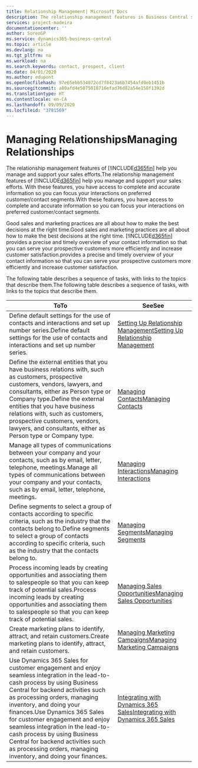 ```yaml
---
title: Relationship Management| Microsoft Docs
description: The relationship management features in Business Central support your sales efforts and let you access information about contacts and prospects so you can serve customers efficiently.
services: project-madeira
documentationcenter: ''
author: SorenGP
ms.service: dynamics365-business-central
ms.topic: article
ms.devlang: na
ms.tgt_pltfrm: na
ms.workload: na
ms.search.keywords: contact, prospect, client
ms.date: 04/01/2020
ms.author: edupont
ms.openlocfilehash: 97e65ebb534072cd7f8423a6b7454afd9eb1451b
ms.sourcegitcommit: a80afd4e5075018716efad76d82a54e158f1392d
ms.translationtype: HT
ms.contentlocale: en-CA
ms.lasthandoff: 09/09/2020
ms.locfileid: "3781569"
---
```

# <a name="managing-relationships"></a><span data-ttu-id="9cc89-103">Managing Relationships</span><span class="sxs-lookup"><span data-stu-id="9cc89-103">Managing Relationships</span></span>
<span data-ttu-id="9cc89-104">The relationship management features of [!INCLUDE[d365fin](includes/d365fin_md.md)] help you manage and support your sales efforts.</span><span class="sxs-lookup"><span data-stu-id="9cc89-104">The relationship management features of [!INCLUDE[d365fin](includes/d365fin_md.md)] help you manage and support your sales efforts.</span></span> <span data-ttu-id="9cc89-105">With these features, you have access to complete and accurate information so you can focus your interactions on preferred customer/contact segments.</span><span class="sxs-lookup"><span data-stu-id="9cc89-105">With these features, you have access to complete and accurate information so you can focus your interactions on preferred customer/contact segments.</span></span>

<span data-ttu-id="9cc89-106">Good sales and marketing practices are all about how to make the best decisions at the right time.</span><span class="sxs-lookup"><span data-stu-id="9cc89-106">Good sales and marketing practices are all about how to make the best decisions at the right time.</span></span> [!INCLUDE[d365fin](includes/d365fin_md.md)] <span data-ttu-id="9cc89-107">provides a precise and timely overview of your contact information so that you can serve your prospective customers more efficiently and increase customer satisfaction.</span><span class="sxs-lookup"><span data-stu-id="9cc89-107">provides a precise and timely overview of your contact information so that you can serve your prospective customers more efficiently and increase customer satisfaction.</span></span>

<span data-ttu-id="9cc89-108">The following table describes a sequence of tasks, with links to the topics that describe them.</span><span class="sxs-lookup"><span data-stu-id="9cc89-108">The following table describes a sequence of tasks, with links to the topics that describe them.</span></span>  

| <span data-ttu-id="9cc89-109">To</span><span class="sxs-lookup"><span data-stu-id="9cc89-109">To</span></span> | <span data-ttu-id="9cc89-110">See</span><span class="sxs-lookup"><span data-stu-id="9cc89-110">See</span></span> |
| --- | --- |
|<span data-ttu-id="9cc89-111">Define default settings for the use of contacts and interactions and set up number series.</span><span class="sxs-lookup"><span data-stu-id="9cc89-111">Define default settings for the use of contacts and interactions and set up number series.</span></span>|[<span data-ttu-id="9cc89-112">Setting Up Relationship Management</span><span class="sxs-lookup"><span data-stu-id="9cc89-112">Setting Up Relationship Management</span></span>](marketing-setup-marketing.md)|
|<span data-ttu-id="9cc89-113">Define the external entities that you have business relations with, such as customers, prospective customers, vendors, lawyers, and consultants, either as Person type or Company type.</span><span class="sxs-lookup"><span data-stu-id="9cc89-113">Define the external entities that you have business relations with, such as customers, prospective customers, vendors, lawyers, and consultants, either as Person type or Company type.</span></span>|[<span data-ttu-id="9cc89-114">Managing Contacts</span><span class="sxs-lookup"><span data-stu-id="9cc89-114">Managing Contacts</span></span>](marketing-contacts.md)|
|<span data-ttu-id="9cc89-115">Manage all types of communications between your company and your contacts, such as by email, letter, telephone, meetings.</span><span class="sxs-lookup"><span data-stu-id="9cc89-115">Manage all types of communications between your company and your contacts, such as by email, letter, telephone, meetings.</span></span>|[<span data-ttu-id="9cc89-116">Managing Interactions</span><span class="sxs-lookup"><span data-stu-id="9cc89-116">Managing Interactions</span></span>](marketing-interactions.md)|
|<span data-ttu-id="9cc89-117">Define segments to select a group of contacts according to specific criteria, such as the industry that the contacts belong to.</span><span class="sxs-lookup"><span data-stu-id="9cc89-117">Define segments to select a group of contacts according to specific criteria, such as the industry that the contacts belong to.</span></span>|[<span data-ttu-id="9cc89-118">Managing Segments</span><span class="sxs-lookup"><span data-stu-id="9cc89-118">Managing Segments</span></span>](marketing-segments.md)|
|<span data-ttu-id="9cc89-119">Process incoming leads by creating opportunities and associating them to salespeople so that you can keep track of potential sales.</span><span class="sxs-lookup"><span data-stu-id="9cc89-119">Process incoming leads by creating opportunities and associating them to salespeople so that you can keep track of potential sales.</span></span>|[<span data-ttu-id="9cc89-120">Managing Sales Opportunities</span><span class="sxs-lookup"><span data-stu-id="9cc89-120">Managing Sales Opportunities</span></span>](marketing-manage-sales-opportunities.md)|
|<span data-ttu-id="9cc89-121">Create marketing plans to identify, attract, and retain customers.</span><span class="sxs-lookup"><span data-stu-id="9cc89-121">Create marketing plans to identify, attract, and retain customers.</span></span>|[<span data-ttu-id="9cc89-122">Managing Marketing Campaigns</span><span class="sxs-lookup"><span data-stu-id="9cc89-122">Managing Marketing Campaigns</span></span>](marketing-campaigns.md)|
|<span data-ttu-id="9cc89-123">Use Dynamics 365 Sales for customer engagement and enjoy seamless integration in the lead-to-cash process by using Business Central for backend activities such as processing orders, managing inventory, and doing your finances.</span><span class="sxs-lookup"><span data-stu-id="9cc89-123">Use Dynamics 365 Sales for customer engagement and enjoy seamless integration in the lead-to-cash process by using Business Central for backend activities such as processing orders, managing inventory, and doing your finances.</span></span>|[<span data-ttu-id="9cc89-124">Integrating with Dynamics 365 Sales</span><span class="sxs-lookup"><span data-stu-id="9cc89-124">Integrating with Dynamics 365 Sales</span></span>](marketing-integrate-dynamicscrm.md)|
